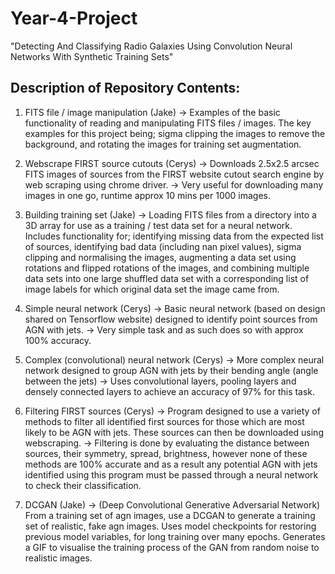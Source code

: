 # Year-4-Project

"Detecting And Classifying Radio Galaxies Using Convolution Neural Networks With Synthetic Training Sets"

## Description of Repository Contents: 

1. FITS file / image manipulation (Jake)
-> Examples of the basic functionality of reading and manipulating FITS files / images. The key examples for this project being; sigma clipping the images to remove the background, and rotating the images for training set augmentation.

2. Webscrape FIRST source cutouts (Cerys)
-> Downloads 2.5x2.5 arcsec FITS images of sources from the FIRST website cutout search engine by web scraping using chrome driver.
-> Very useful for downloading many images in one go, runtime approx 10 mins per 1000 images.

3. Building training set (Jake)
-> Loading FITS files from a directory into a 3D array for use as a training / test data set for a neural network. Includes functionality for; identifying missing data from the expected list of sources, identifying bad data (including nan pixel values), sigma clipping and normalising the images, augmenting a data set using rotations and flipped rotations of the images, and combining multiple data sets into one large shuffled data set with a corresponding list of image labels for which original data set the image came from.

4. Simple neural network (Cerys)
-> Basic neural network (based on design shared on Tensorflow website) designed to identify point sources from AGN with jets. 
-> Very simple task and as such does so with approx 100% accuracy.

5. Complex (convolutional) neural network (Cerys)
-> More complex neural network designed to group AGN with jets by their bending angle (angle between the jets)
-> Uses convolutional layers, pooling layers and densely connected layers to achieve an accuracy of 97% for this task. 

6. Filtering FIRST sources (Cerys)
-> Program designed to use a variety of methods to filter all identified first sources for those which are most likely to be AGN with jets. These sources can then be downloaded using webscraping.
-> Filtering is done by evaluating the distance between sources, their symmetry, spread, brightness, however none of these methods are 100% accurate and as a result any potential AGN with jets identified using this program must be passed through a neural network to check their classification. 

7. DCGAN (Jake)
-> (Deep Convolutional Generative Adversarial Network)
From a training set of agn images, use a DCGAN to generate a training set of realistic, fake agn images. Uses model checkpoints for restoring previous model variables, for long training over many epochs. Generates a GIF to visualise the training process of the GAN from random noise to realistic images. 
